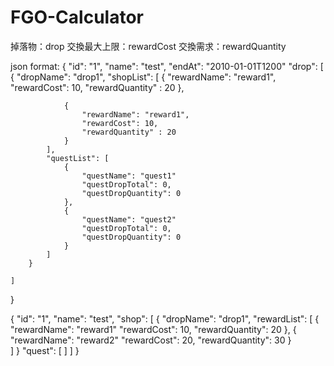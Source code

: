 # FGO-Calculator


掉落物：drop
交換最大上限：rewardCost
交換需求：rewardQuantity


json format:
{
    "id": "1",
    "name": "test",
    "endAt": "2010-01-01T1200"
    "drop": [
		{
			"dropName": "drop1",
			"shopList": [
				{
					"rewardName": "reward1",
					"rewardCost": 10,
					"rewardQuantity" : 20
				},

				{
					"rewardName": "reward1",
					"rewardCost": 10,
					"rewardQuantity" : 20
				}
			],
			"questList": [
				{
					"questName": "quest1"
					"questDropTotal": 0,
					"questDropQuantity": 0
				},
				{
					"questName": "quest2"
					"questDropTotal": 0,
					"questDropQuantity": 0
				}
			]
		}
	
    ]


}



{
    "id": "1",
    "name": "test",
    "shop": [
    	{
    		"dropName": "drop1",
    		"rewardList": [
				{
					"rewardName": "reward1"
					"rewardCost": 10,
					"rewardQuantity": 20
				},
				{
					"rewardName": "reward2"
					"rewardCost": 20,
					"rewardQuantity": 30
				}		
    		]
    	}
    "quest": [
    ]
    ]
}
